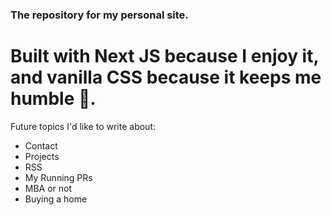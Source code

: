 ### The repository for my personal site. ###

# Built with Next JS because I enjoy it, and vanilla CSS because it keeps me humble :pray:.

Future topics I'd like to write about:
- Contact
- Projects
- RSS
- My Running PRs
- MBA or not
- Buying a home

